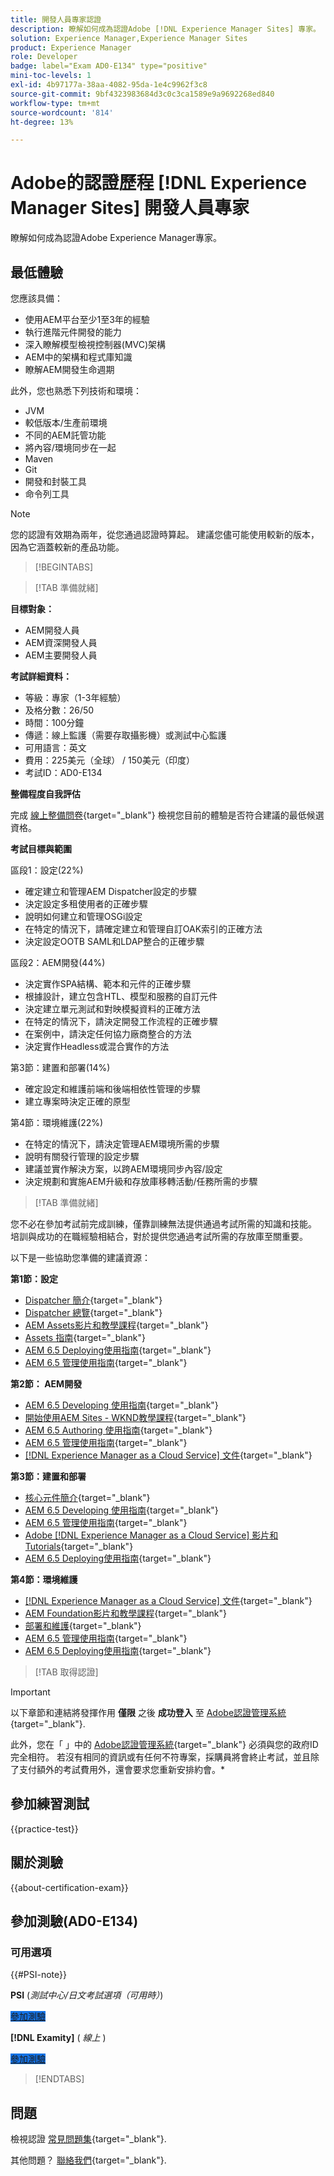```yaml
---
title: 開發人員專家認證
description: 瞭解如何成為認證Adobe [!DNL Experience Manager Sites] 專家。
solution: Experience Manager,Experience Manager Sites
product: Experience Manager
role: Developer
badge: label="Exam AD0-E134" type="positive"
mini-toc-levels: 1
exl-id: 4b97177a-38aa-4082-95da-1e4c9962f3c8
source-git-commit: 9bf4323983684d3c0c3ca1589e9a9692268ed840
workflow-type: tm+mt
source-wordcount: '814'
ht-degree: 13%

---
```


# Adobe的認證歷程 [!DNL Experience Manager Sites] 開發人員專家

瞭解如何成為認證Adobe Experience Manager專家。

## 最低體驗

您應該具備：

* 使用AEM平台至少1至3年的經驗
* 執行進階元件開發的能力
* 深入瞭解模型檢視控制器(MVC)架構
* AEM中的架構和程式庫知識
* 瞭解AEM開發生命週期

此外，您也熟悉下列技術和環境：

* JVM
* 較低版本/生產前環境
* 不同的AEM託管功能
* 將內容/環境同步在一起
* Maven
* Git
* 開發和封裝工具
* 命令列工具

>[!NOTE]
>
>您的認證有效期為兩年，從您通過認證時算起。 建議您儘可能使用較新的版本，因為它涵蓋較新的產品功能。

>[!BEGINTABS]

>[!TAB 準備就緒]

**目標對象：**

* AEM開發人員
* AEM資深開發人員
* AEM主要開發人員

**考試詳細資料：**

* 等級：專家（1-3年經驗）
* 及格分數：26/50
* 時間：100分鐘
* 傳遞：線上監護（需要存取攝影機）或測試中心監護
* 可用語言：英文
* 費用：225美元（全球） / 150美元（印度）
* 考試ID：AD0-E134

**整備程度自我評估**

完成 [線上整備問卷](https://scorpion.caveon.com/launchpad/ad-q-e129-readiness-questionnaire-for-adobe-aem-assets-developer-professional-exam-copy-9ts38u/ad-q-e116-readiness-questionnaire-for-adobe-aem-developer-expert-exam){target="_blank"} 檢視您目前的體驗是否符合建議的最低候選資格。

**考試目標與範圍**

區段1：設定(22%)

* 確定建立和管理AEM Dispatcher設定的步驟
* 決定設定多租使用者的正確步驟
* 說明如何建立和管理OSGi設定
* 在特定的情況下，請確定建立和管理自訂OAK索引的正確方法
* 決定設定OOTB SAML和LDAP整合的正確步驟

區段2：AEM開發(44%)

* 決定實作SPA結構、範本和元件的正確步驟
* 根據設計，建立包含HTL、模型和服務的自訂元件
* 決定建立單元測試和對映模擬資料的正確方法
* 在特定的情況下，請決定開發工作流程的正確步驟
* 在案例中，請決定任何協力廠商整合的方法
* 決定實作Headless或混合實作的方法

第3節：建置和部署(14%)

* 確定設定和維護前端和後端相依性管理的步驟
* 建立專案時決定正確的原型

第4節：環境維護(22%)

* 在特定的情況下，請決定管理AEM環境所需的步驟
* 說明有關發行管理的設定步驟
* 建議並實作解決方案，以跨AEM環境同步內容/設定
* 決定規劃和實施AEM升級和存放庫移轉活動/任務所需的步驟

>[!TAB 準備就緒]

您不必在參加考試前完成訓練，僅靠訓練無法提供通過考試所需的知識和技能。 培訓與成功的在職經驗相結合，對於提供您通過考試所需的存放庫至關重要。

以下是一些協助您準備的建議資源：

**第1節：設定**

* [Dispatcher 簡介](https://experienceleague.adobe.com/docs/experience-manager-learn/cloud-service/underlying-technology/introduction-dispatcher.html){target="_blank"}
* [Dispatcher 總覽](https://experienceleague.adobe.com/docs/experience-manager-dispatcher/using/dispatcher.html){target="_blank"}
* [AEM Assets影片和教學課程](https://experienceleague.adobe.com/docs/experience-manager-learn/assets/overview.html){target="_blank"}
* [Assets 指南](https://experienceleague.adobe.com/docs/experience-manager-64/assets/home.html){target="_blank"}
* [AEM 6.5 Deploying使用指南](https://experienceleague.adobe.com/docs/experience-manager-65/deploying/home.html){target="_blank"}
* [AEM 6.5 管理使用指南](https://experienceleague.adobe.com/docs/experience-manager-65/administering/home.html){target="_blank"}

**第2節： AEM開發**

* [AEM 6.5 Developing 使用指南](https://experienceleague.adobe.com/docs/experience-manager-65/developing/home.html){target="_blank"}
* [開始使用AEM Sites - WKND教學課程](https://experienceleague.adobe.com/docs/experience-manager-learn/getting-started-wknd-tutorial-develop/overview.html){target="_blank"}
* [AEM 6.5 Authoring 使用指南](https://experienceleague.adobe.com/docs/experience-manager-65/authoring/home.html){target="_blank"}
* [AEM 6.5 管理使用指南](https://experienceleague.adobe.com/docs/experience-manager-65/administering/home.html){target="_blank"}
* [[!DNL Experience Manager as a Cloud Service] 文件](https://experienceleague.adobe.com/docs/experience-manager-cloud-service/content/home.html){target="_blank"}

**第3節：建置和部署**

* [核心元件簡介](https://experienceleague.adobe.com/docs/experience-manager-core-components/using/introduction.html){target="_blank"}
* [AEM 6.5 Developing 使用指南](https://experienceleague.adobe.com/docs/experience-manager-65/developing/home.html){target="_blank"}
* [AEM 6.5 管理使用指南](https://experienceleague.adobe.com/docs/experience-manager-65/administering/home.html){target="_blank"}
* [Adobe [!DNL Experience Manager as a Cloud Service] 影片和Tutorials](https://experienceleague.adobe.com/docs/experience-manager-learn/cloud-service/overview.html){target="_blank"}
* [AEM 6.5 Deploying使用指南](https://experienceleague.adobe.com/docs/experience-manager-65/deploying/home.html){target="_blank"}

**第4節：環境維護**

* [[!DNL Experience Manager as a Cloud Service] 文件](https://experienceleague.adobe.com/docs/experience-manager-cloud-service/content/home.html){target="_blank"}
* [AEM Foundation影片和教學課程](https://experienceleague.adobe.com/docs/experience-manager-learn/foundation/overview.html){target="_blank"}
* [部署和維護](https://experienceleague.adobe.com/docs/experience-manager-64/deploying/deploying/deploy.html){target="_blank"}
* [AEM 6.5 管理使用指南](https://experienceleague.adobe.com/docs/experience-manager-65/administering/home.html){target="_blank"}
* [AEM 6.5 Deploying使用指南](https://experienceleague.adobe.com/docs/experience-manager-65/deploying/home.html){target="_blank"}

>[!TAB 取得認證]

>[!IMPORTANT]
>
>以下章節和連結將發揮作用 **僅限**  之後 **成功登入** 至 [Adobe認證管理系統](https://www.certmetrics.com/adobe){target="_blank"}.
>
>此外，您在「 」中的 [Adobe認證管理系統](https://www.certmetrics.com/adobe){target="_blank"} 必須與您的政府ID完全相符。 若沒有相同的資訊或有任何不符專案，採購員將會終止考試，並且除了支付額外的考試費用外，還會要求您重新安排約會。*

## 參加練習測試

{{practice-test}}

## 關於測驗

{{about-certification-exam}}

## 參加測驗(AD0-E134)

### 可用選項

{{#PSI-note}}

**PSI** (*測試中心/日文考試選項（可用時）*)

<a href="https://www.certmetrics.com/adobe/candidate/psi_sso_adobe.aspx?redir=yes&amp;ec=AD0-E134" target="_blank" class="spectrum-Button spectrum-Button--fill spectrum-Button--accent spectrum-Button--sizeM is-margin-bottom-big-big at-element-click-tracking" style="background-color:#1473E6">

<span class="spectrum-Button-label has-no-wrap">
   參加測驗
</span>
</a>

**[!DNL Examity]** ( *線上* )

<a href="https://www.certmetrics.com/adobe/candidate/examity_sso.aspx?eid=AD0-E134" target="_blank" class="spectrum-Button spectrum-Button--fill spectrum-Button--accent spectrum-Button--sizeM is-margin-bottom-big-big at-element-click-tracking" style="background-color:#1473E6">

<span class="spectrum-Button-label has-no-wrap">
   參加測驗
</span>
</a>

>[!ENDTABS]

## 問題

檢視認證 [常見問題集](https://experienceleague.adobe.com/docs/certification/certification/faq.html){target="_blank"}.

其他問題？ [聯絡我們](mailto:certif@adobe.com){target="_blank"}.
